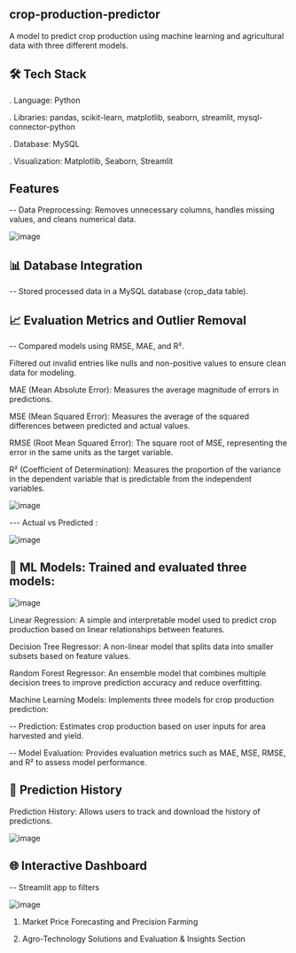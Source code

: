 ## crop-production-predictor
A model to predict crop production using machine learning and agricultural data with three different models.

## 🛠️ Tech Stack
. Language: Python

. Libraries: pandas, scikit-learn, matplotlib, seaborn, streamlit, mysql-connector-python

. Database: MySQL

. Visualization: Matplotlib, Seaborn, Streamlit

## Features
-- Data Preprocessing: Removes unnecessary columns, handles missing values, and cleans numerical data.

 ![image](https://github.com/user-attachments/assets/77c43522-ea76-4118-baf6-4096f0b53f63)

## 📊 Database Integration

-- Stored processed data in a MySQL database (crop_data table).

## 📈 Evaluation Metrics and Outlier Removal 

-- Compared models using RMSE, MAE, and R².

Filtered out invalid entries like nulls and non-positive values to ensure clean data for modeling.

MAE (Mean Absolute Error): Measures the average magnitude of errors in predictions.

MSE (Mean Squared Error): Measures the average of the squared differences between predicted and actual values.

RMSE (Root Mean Squared Error): The square root of MSE, representing the error in the same units as the target variable.

R² (Coefficient of Determination): Measures the proportion of the variance in the dependent variable that is predictable from the independent variables.

![image](https://github.com/user-attachments/assets/d9e176f0-2fd3-44b7-8e84-44bbf548529d)

--- Actual vs Predicted :

![image](https://github.com/user-attachments/assets/4d02d15b-0a98-4dd0-923a-c277f1facf9f)

## 🤖 ML Models: Trained and evaluated three models:

![image](https://github.com/user-attachments/assets/08b32746-121c-4932-8294-b81360fc9138)

Linear Regression: A simple and interpretable model used to predict crop production based on linear relationships between features.

Decision Tree Regressor: A non-linear model that splits data into smaller subsets based on feature values.

Random Forest Regressor: An ensemble model that combines multiple decision trees to improve prediction accuracy and reduce overfitting.

Machine Learning Models: Implements three models for crop production prediction:

-- Prediction: Estimates crop production based on user inputs for area harvested and yield.

-- Model Evaluation: Provides evaluation metrics such as MAE, MSE, RMSE, and R² to assess model performance.

## 📄 Prediction History 

Prediction History: Allows users to track and download the history of predictions.

![image](https://github.com/user-attachments/assets/aa8555d6-ede2-44f8-9381-e8144d33b836)


## 🌐 Interactive Dashboard

-- Streamlit app to filters 

![image](https://github.com/user-attachments/assets/797aaf67-e80d-4a5f-a6ab-6500ede123e5)

1. Market Price Forecasting and Precision Farming

2. Agro-Technology Solutions and Evaluation & Insights Section


